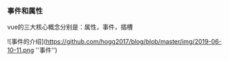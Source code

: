 ### 事件和属性
vue的三大核心概念分别是：属性，事件，插槽

![事件的介绍](https://github.com/hogg2017/blog/blob/master/img/2019-06-10-11.png ''事件'')